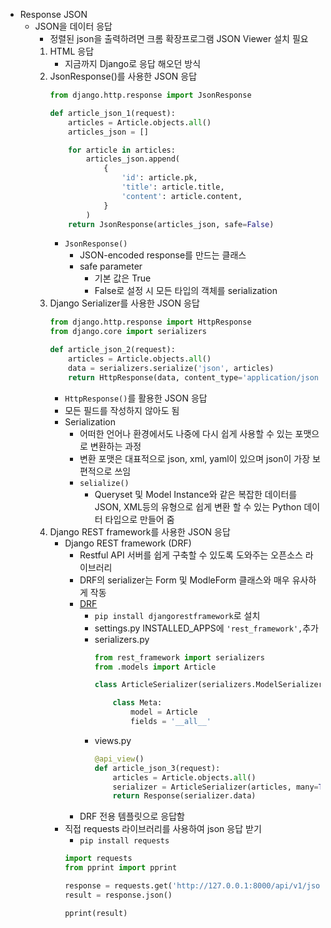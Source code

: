 - Response JSON
    - JSON을 데이터 응답
        - 정렬된 json을 출력하려면 크롬 확장프로그램 JSON Viewer 설치 필요
        1. HTML 응답
            - 지금까지 Django로 응답 해오던 방식
        2. JsonResponse()를 사용한 JSON 응답
            ```python
            from django.http.response import JsonResponse

            def article_json_1(request):
                articles = Article.objects.all()
                articles_json = []

                for article in articles:
                    articles_json.append(
                        {
                            'id': article.pk,
                            'title': article.title,
                            'content': article.content,
                        }
                    )
                return JsonResponse(articles_json, safe=False)
            ```
            - `JsonResponse()`
                - JSON-encoded response를 만드는 클래스
                - safe parameter
                    - 기본 값은 True
                    - False로 설정 시 모든 타입의 객체를 serialization
        3. Django Serializer를 사용한 JSON 응답
            ```python
            from django.http.response import HttpResponse
            from django.core import serializers

            def article_json_2(request):
                articles = Article.objects.all()
                data = serializers.serialize('json', articles)
                return HttpResponse(data, content_type='application/json')
            ```
            - `HttpResponse()`를 활용한 JSON 응답
            - 모든 필드를 작성하지 않아도 됨
            - Serialization
                - 어떠한 언어나 환경에서도 나중에 다시 쉽게 사용할 수 있는 포맷으로 변환하는 과정
                - 변환 포맷은 대표적으로 json, xml, yaml이 있으며 json이 가장 보편적으로 쓰임
                - `selialize()`
                    - Queryset 및 Model Instance와 같은 복잡한 데이터를 JSON, XML등의 유형으로 쉽게 변환 할 수 있는 Python 데이터 타입으로 만들어 줌
        4. Django REST framework를 사용한 JSON 응답
            - Django REST framework (DRF)
                - Restful API 서버를 쉽게 구축할 수 있도록 도와주는 오픈소스 라이브러리
                - DRF의 serializer는 Form 및 ModleForm 클래스와 매우 유사하게 작동
                - [DRF](https://www.django-rest-framework.org/)
                    - `pip install djangorestframework`로 설치
                    - settings.py INSTALLED_APPS에 `'rest_framework',`추가
                    - serializers.py
                        ```python
                        from rest_framework import serializers
                        from .models import Article

                        class ArticleSerializer(serializers.ModelSerializer):

                            class Meta:
                                model = Article
                                fields = '__all__'
                        ```
                    - views.py
                        ```python
                        @api_view()
                        def article_json_3(request):
                            articles = Article.objects.all()
                            serializer = ArticleSerializer(articles, many=True)
                            return Response(serializer.data)
                        ```
                - DRF 전용 템플릿으로 응답함
            - 직접 requests 라이브러리를 사용하여 json 응답 받기
                - `pip install requests`
                ```python
                import requests
                from pprint import pprint

                response = requests.get('http://127.0.0.1:8000/api/v1/json-3/')
                result = response.json()

                pprint(result)
                ```